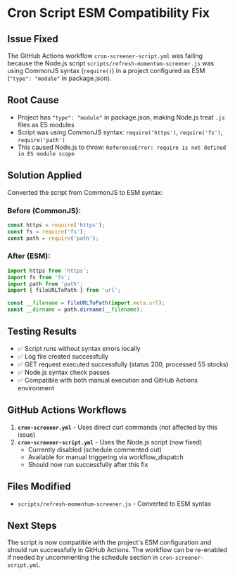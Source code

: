 # Cron Script ESM Compatibility Fix

## Issue Fixed
The GitHub Actions workflow `cron-screener-script.yml` was failing because the Node.js script `scripts/refresh-momentum-screener.js` was using CommonJS syntax (`require()`) in a project configured as ESM (`"type": "module"` in package.json).

## Root Cause
- Project has `"type": "module"` in package.json, making Node.js treat `.js` files as ES modules
- Script was using CommonJS syntax: `require('https')`, `require('fs')`, `require('path')`
- This caused Node.js to throw: `ReferenceError: require is not defined in ES module scope`

## Solution Applied
Converted the script from CommonJS to ESM syntax:

### Before (CommonJS):
```javascript
const https = require('https');
const fs = require('fs');
const path = require('path');
```

### After (ESM):
```javascript
import https from 'https';
import fs from 'fs';
import path from 'path';
import { fileURLToPath } from 'url';

const __filename = fileURLToPath(import.meta.url);
const __dirname = path.dirname(__filename);
```

## Testing Results
- ✅ Script runs without syntax errors locally
- ✅ Log file created successfully
- ✅ GET request executed successfully (status 200, processed 55 stocks)
- ✅ Node.js syntax check passes
- ✅ Compatible with both manual execution and GitHub Actions environment

## GitHub Actions Workflows
1. **`cron-screener.yml`** - Uses direct curl commands (not affected by this issue)
2. **`cron-screener-script.yml`** - Uses the Node.js script (now fixed)
   - Currently disabled (schedule commented out)
   - Available for manual triggering via workflow_dispatch
   - Should now run successfully after this fix

## Files Modified
- `scripts/refresh-momentum-screener.js` - Converted to ESM syntax

## Next Steps
The script is now compatible with the project's ESM configuration and should run successfully in GitHub Actions. The workflow can be re-enabled if needed by uncommenting the schedule section in `cron-screener-script.yml`.
